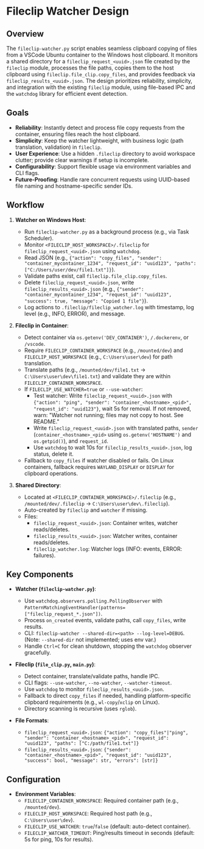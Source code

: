 # Fileclip Watcher Design

## Overview
The `fileclip-watcher.py` script enables seamless clipboard copying of files from a VSCode Ubuntu container to the Windows host clipboard. It monitors a shared directory for a `fileclip_request_<uuid>.json` file created by the `fileclip` module, processes the file paths, copies them to the host clipboard using `fileclip.file_clip.copy_files`, and provides feedback via `fileclip_results_<uuid>.json`. The design prioritizes reliability, simplicity, and integration with the existing `fileclip` module, using file-based IPC and the `watchdog` library for efficient event detection.

## Goals
- **Reliability**: Instantly detect and process file copy requests from the container, ensuring files reach the host clipboard.
- **Simplicity**: Keep the watcher lightweight, with business logic (path translation, validation) in `fileclip`.
- **User Experience**: Use a hidden `.fileclip` directory to avoid workspace clutter; provide clear warnings if setup is incomplete.
- **Configurability**: Support flexible usage via environment variables and CLI flags.
- **Future-Proofing**: Handle rare concurrent requests using UUID-based file naming and hostname-specific sender IDs.

## Workflow
1. **Watcher on Windows Host**:
   - Run `fileclip-watcher.py` as a background process (e.g., via Task Scheduler).
   - Monitor `<FILECLIP_HOST_WORKSPACE>/.fileclip` for `fileclip_request_<uuid>.json` using `watchdog`.
   - Read JSON (e.g., `{"action": "copy_files", "sender": "container_mycontainer_1234", "request_id": "uuid123", "paths": ["C:/Users/user/dev/file1.txt"]}`).
   - Validate paths exist, call `fileclip.file_clip.copy_files`.
   - Delete `fileclip_request_<uuid>.json`, write `fileclip_results_<uuid>.json` (e.g., `{"sender": "container_mycontainer_1234", "request_id": "uuid123", "success": true, "message": "Copied 1 file"}`).
   - Log actions to `.fileclip/fileclip_watcher.log` with timestamp, log level (e.g., INFO, ERROR), and message.

2. **Fileclip in Container**:
   - Detect container via `os.getenv('DEV_CONTAINER')`, `/.dockerenv`, or `/vscode`.
   - Require `FILECLIP_CONTAINER_WORKSPACE` (e.g., `/mounted/dev`) and `FILECLIP_HOST_WORKSPACE` (e.g., `C:\Users\user\dev`) for path translation.
   - Translate paths (e.g., `/mounted/dev/file1.txt` → `C:\Users\user\dev\file1.txt`) and validate they are within `FILECLIP_CONTAINER_WORKSPACE`.
   - If `FILECLIP_USE_WATCHER=true` or `--use-watcher`:
     - Test watcher: Write `fileclip_request_<uuid>.json` with `{"action": "ping", "sender": "container_<hostname>_<pid>", "request_id": "uuid123"}`, wait 5s for removal. If not removed, warn: "Watcher not running; files may not copy to host. See README."
     - Write `fileclip_request_<uuid>.json` with translated paths, `sender` (`container_<hostname>_<pid>` using `os.getenv('HOSTNAME')` and `os.getpid()`), and `request_id`.
     - Use `watchdog` to wait 10s for `fileclip_results_<uuid>.json`, log status, delete it.
   - Fallback to `copy_files` if watcher disabled or fails. On Linux containers, fallback requires `WAYLAND_DISPLAY` or `DISPLAY` for clipboard operations.

3. **Shared Directory**:
   - Located at `<FILECLIP_CONTAINER_WORKSPACE>/.fileclip` (e.g., `/mounted/dev/.fileclip` → `C:\Users\user\dev\.fileclip`).
   - Auto-created by `fileclip` and `watcher` if missing.
   - Files:
     - `fileclip_request_<uuid>.json`: Container writes, watcher reads/deletes.
     - `fileclip_results_<uuid>.json`: Watcher writes, container reads/deletes.
     - `fileclip_watcher.log`: Watcher logs (INFO: events, ERROR: failures).

## Key Components
- **Watcher (`fileclip-watcher.py`)**:
  - Use `watchdog.observers.polling.PollingObserver` with `PatternMatchingEventHandler(patterns=["fileclip_request_*.json"])`.
  - Process `on_created` events, validate paths, call `copy_files`, write results.
  - CLI: `fileclip-watcher --shared-dir=<path> --log-level=DEBUG`. (Note: `--shared-dir` not implemented; uses env var.)
  - Handle `Ctrl+C` for clean shutdown, stopping the `watchdog` observer gracefully.

- **Fileclip (`file_clip.py`, `main.py`)**:
  - Detect container, translate/validate paths, handle IPC.
  - CLI flags: `--use-watcher`, `--no-watcher`, `--watcher-timeout`.
  - Use `watchdog` to monitor `fileclip_results_<uuid>.json`.
  - Fallback to direct `copy_files` if needed, handling platform-specific clipboard requirements (e.g., `wl-copy`/`xclip` on Linux).
  - Directory scanning is recursive (uses `rglob`).

- **File Formats**:
  - `fileclip_request_<uuid>.json`: `{"action": "copy_files"|"ping", "sender": "container_<hostname>_<pid>", "request_id": "uuid123", "paths": ["C:/path/file1.txt"]}`
  - `fileclip_results_<uuid>.json`: `{"sender": "container_<hostname>_<pid>", "request_id": "uuid123", "success": bool, "message": str, "errors": [str]}`

## Configuration
- **Environment Variables**:
  - `FILECLIP_CONTAINER_WORKSPACE`: Required container path (e.g., `/mounted/dev`).
  - `FILECLIP_HOST_WORKSPACE`: Required host path (e.g., `C:\Users\user\dev`).
  - `FILECLIP_USE_WATCHER`: `true`/`false` (default: auto-detect container).
  - `FILECLIP_WATCHER_TIMEOUT`: Ping/results timeout in seconds (default: 5s for ping, 10s for results).